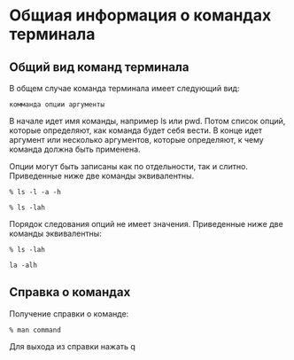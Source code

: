 # Общиая информация о командах терминала
## Общий вид команд терминала
В общем случае команда терминала имеет следующий вид:
```
комманда опции аргументы
```
В начале идет имя команды, например ls или pwd. Потом список опций, которые определяют, как команда будет себя вести. В конце идет аргумент или несколько аргументов, которые определяют, к чему команда должна быть применена.

Опции могут быть записаны как по отдельности, так и слитно. Приведенные ниже две команды эквивалентны.
```
% ls -l -a -h
```
```
% ls -lah
```
Порядок следования опций не имеет значения. Приведенные ниже две команды эквивалентны:
```
% ls -lah
```
```
la -alh
```
## Справка о командах
Получение справки о команде:
```
% man command
```
Для выхода из справки нажать q
